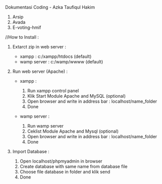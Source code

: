 Dokumentasi Coding - Azka Taufiqul Hakim

1. Arsip
2. Avada
3. E-voting-hmif

//How to Install :

1. Extarct zip in web server :

	- xampp : c:/xampp/htdocs (default)
	- wamp server : c:/wamp/wwww (default)

2. Run web server (Apache) :

	- xampp : 
	  1. Run xampp control panel
	  2. Klik Start Module Apache and MySQL (optional)
	  3. Open browser and write in address bar : localhost/name_folder
	  4. Done

	- wamp server :
	  1. Run wamp server
	  2. Ceklist Module Apache and Mysql (optional)
	  3. Open browser and write in address bar : localhost/name_folder
	  4. Done

3. Import Database :
	
	1. Open localhost/phpmyadmin in browser
	2. Create database with same name from database file
	3. Choose file database in folder and klik send
	4. Done
